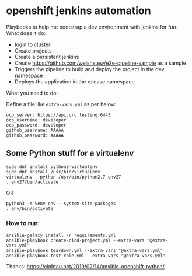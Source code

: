 # openshift jenkins automation

Playbooks to help me bootstrap a dev environment with jenkins for fun.  What does it do:


- login to cluster
- Create projects 
- Create a persistent jenkins
- Create https://github.com/welshstew/e2e-pipeline-sample as a sample
- Triggers the pipeline to build and deploy the project in the dev namespace
- Deploys the application in the release namespace

What you need to do:

Define a file like `extra-vars.yml` as per below:

```
ocp_server: https://api.crc.testing:6443
ocp_username: developer
ocp_password: developer
github_username: AAAAA
github_password: AAAAA
```


## Some Python stuff for a virtualenv

```
sudo dnf install python2-virtualenv
sudo dnf install /usr/bin/virtualenv
virtualenv --python /usr/bin/python2.7 env27
. env27/bin/activate

```

OR

```
python3 -m venv env --system-site-packages
. env/bin/activate

```

### How to run:

```
ansible-galaxy install -r requirements.yml
ansible-playbook create-cicd-project.yml --extra-vars "@extra-vars.yml"
ansible-playbook teardown.yml --extra-vars "@extra-vars.yml"
ansible-playbook test-role.yml --extra-vars "@extra-vars.yml" 

```

Thanks: https://cinhtau.net/2019/02/14/ansible-openshift-python/
